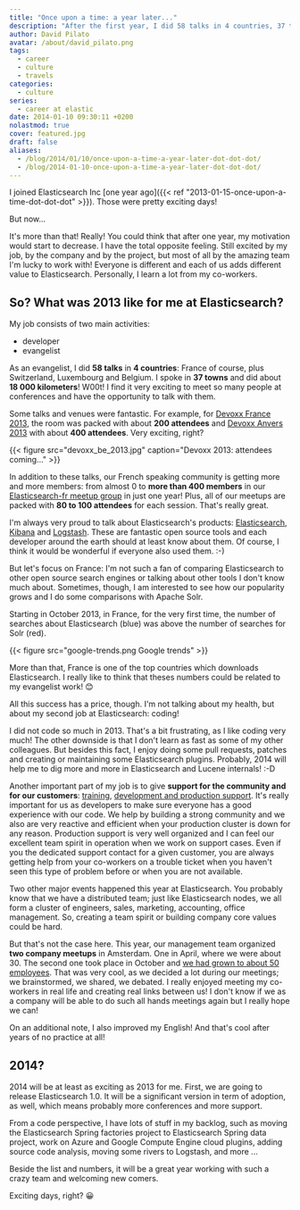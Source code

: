 ```yaml
---
title: "Once upon a time: a year later..."
description: "After the first year, I did 58 talks in 4 countries, 37 towns for about 18 000 kilometers traveled. I was pretty sure that things would continue to grow."
author: David Pilato
avatar: /about/david_pilato.png
tags:
  - career
  - culture
  - travels
categories:
  - culture
series:
  - career at elastic
date: 2014-01-10 09:30:11 +0200
nolastmod: true
cover: featured.jpg
draft: false
aliases:
  - /blog/2014/01/10/once-upon-a-time-a-year-later-dot-dot-dot/
  - /blog/2014-01-10-once-upon-a-time-a-year-later-dot-dot-dot/
---
```


I joined Elasticsearch Inc [one year ago]({{< ref "2013-01-15-once-upon-a-time-dot-dot-dot" >}}). Those were pretty exciting days!

But now...

<!--more-->

It's more than that! Really! You could think that after one year, my motivation would start to decrease. I have the total opposite feeling. Still excited by my job, by the company and by the project, but most of all by the amazing team I'm lucky to work with! Everyone is different and each of us adds different value to Elasticsearch. Personally, I learn a lot from my co-workers.

## So? What was 2013 like for me at Elasticsearch?

My job consists of two main activities:

* developer
* evangelist

As an evangelist, I did **58 talks** in **4 countries**: France of course, plus Switzerland, Luxembourg and Belgium. I spoke in **37 towns** and did about **18 000 kilometers**! W00t! I find it very exciting to meet so many people at conferences and have the opportunity to talk with them.

Some talks and venues were fantastic. For example, for [Devoxx France 2013](http://www.devoxx.com/display/FR13/Elastifiez+votre+application+++du+SQL+au+NoSQL+en+moins+d%27une+heure), the room was packed with about **200 attendees** and [Devoxx Anvers 2013](http://www.devoxx.be/dv13-david-pilato.html?presId=3281) with about **400 attendees**. Very exciting, right?

{{< figure src="devoxx_be_2013.jpg" caption="Devoxx 2013: attendees coming..." >}}

In addition to these talks, our French speaking community is getting more and more members: from almost 0 to **more than 400 members** in our [Elasticsearch-fr meetup group](http://www.meetup.com/elasticsearchfr/) in just one year! Plus, all of our meetups are packed with **80 to 100 attendees** for each session. That's really great.

I'm always very proud to talk about Elasticsearch's products: [Elasticsearch](http://www.elasticsearch.org/overview/), [Kibana](http://www.elasticsearch.org/overview/kibana/) and [Logstash](http://www.elasticsearch.org/overview/logstash/). These are fantastic open source tools and each developer around the earth should at least know about them. Of course, I think it would be wonderful if everyone also used them. :-)

But let's focus on France: I'm not such a fan of comparing Elasticsearch to other open source search engines or talking about other tools I don't know much about. Sometimes, though, I am interested to see how our popularity grows and I do some comparisons with Apache Solr.

Starting in October 2013, in France, for the very first time, the number of searches about Elasticsearch (blue) was above the number of searches for Solr (red).

{{< figure src="google-trends.png Google trends" >}}

More than that, France is one of the top countries which downloads Elasticsearch. I really like to think that theses numbers could be related to my evangelist work! 😊

All this success has a price, though. I'm not talking about my health, but about my second job at Elasticsearch: coding!

I did not code so much in 2013. That's a bit frustrating, as I like coding very much! The other downside is that I don't learn as fast as some of my other colleagues. But besides this fact, I enjoy doing some pull requests, patches and creating or maintaining some Elasticsearch plugins. Probably, 2014 will help me to dig more and more in Elasticsearch and Lucene internals! :-D

Another important part of my job is to give **support for the community and for our customers**: [training](http://training.elasticsearch.com/), [development and production support](http://www.elasticsearch.com/support/). It's really important for us as developers to make sure everyone has a good experience with our code. We help by building a strong community and we also are very reactive and efficient when your production cluster is down for any reason. Production support is very well organized and I can feel our excellent team spirit in operation when we work on support cases. Even if you the dedicated support contact for a given customer, you are always getting help from your co-workers on a trouble ticket when you haven't seen this type of problem before or when you are not available.

Two other major events happened this year at Elasticsearch. You probably know that we have a distributed team; just like Elasticsearch nodes, we all form a cluster of engineers, sales, marketing, accounting, office management. So, creating a team spirit or building company core values could be hard.

But that's not the case here. This year, our management team organized **two company meetups** in Amsterdam. One in April, where we were about 30. The second one took place in October and [we had grown to about 50 employees](http://www.elasticsearch.com/blog/from-amsterdam-with-love-elasticsearchs-second-company-all-hands/). That was very cool, as we decided a lot during our meetings; we brainstormed, we shared, we debated. I really enjoyed meeting my co-workers in real life and creating real links between us! I don't know if we as a company will be able to do such all hands meetings again but I really hope we can!

On an additional note, I also improved my English! And that's cool after years of no practice at all!

## 2014?

2014 will be at least as exciting as 2013 for me. First, we are going to release Elasticsearch 1.0. It will be a significant version in term of adoption, as well, which means probably more conferences and more support.

From a code perspective, I have lots of stuff in my backlog, such as moving the Elasticsearch Spring factories project to Elasticsearch Spring data project, work on Azure and Google Compute Engine cloud plugins, adding source code analysis, moving some rivers to Logstash, and more ...

Beside the list and numbers, it will be a great year working with such a crazy team and welcoming new comers.

Exciting days, right? 😀
